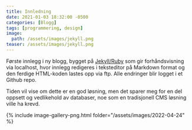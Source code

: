 ```yaml
---
title: Innledning
date: 2021-01-03 18:32:00 -0500
categories: [Blogg]
tags: [programmering, design]
image:
  path: /assets/images/jekyll.png
teaser: /assets/images/jekyll.png
---
```

Første innlegg i ny blogg, bygget på [Jekyll/Ruby](https://jekyllrb.com) som gir forhåndsvisning via localhost, hvor innlegg redigeres i teksteditor på Markdown format og den ferdige HTML-koden lastes opp via ftp. Alle endringer blir logget i et Github repo.

Tiden vil vise om dette er en god løsning, men det sparer meg for en del oppsett og vedlikehold av databaser, noe som en tradisjonell CMS løsning ville ha krevd.  

{% include image-gallery-png.html folder="/assets/images/2022-04-24" %}

